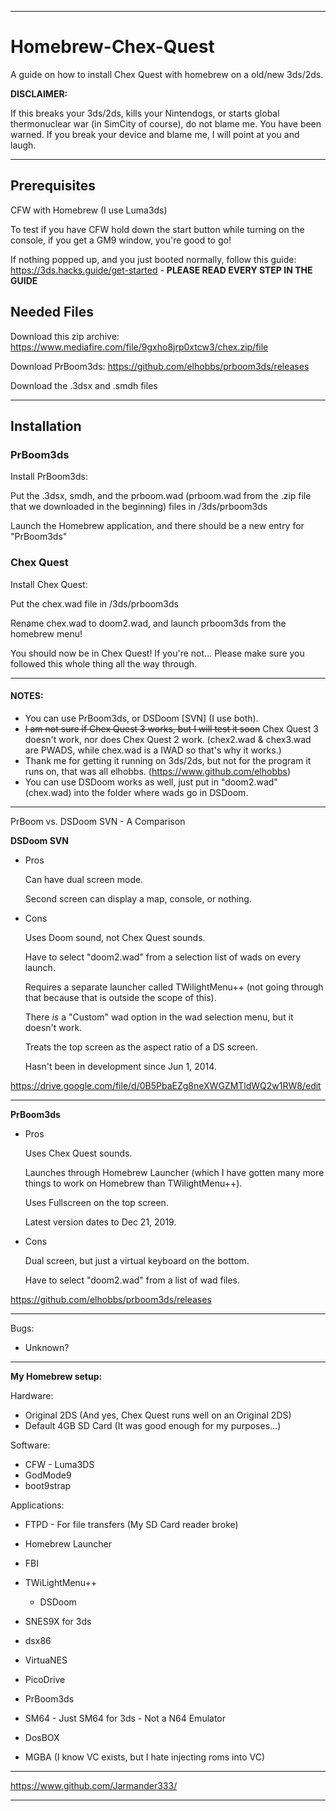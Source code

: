 -------------------------------------------------------------------------------------------------------------------------------------------------------------------------

# Homebrew-Chex-Quest

A guide on how to install Chex Quest with homebrew on a old/new 3ds/2ds.

**DISCLAIMER:**

If this breaks your 3ds/2ds, kills your Nintendogs, or starts global thermonuclear war (in SimCity of course), do not blame me. You have been warned. If you break your device and blame me, I will point at you and laugh.  

-------------------------------------------------------------------------------------------------------------------------------------------------------------------------

## Prerequisites

CFW with Homebrew (I use Luma3ds)

To test if you have CFW hold down the start button while turning on the console, if you get a GM9 window, you're good to go!

If nothing popped up, and you just booted normally, follow this guide: https://3ds.hacks.guide/get-started - **PLEASE READ EVERY STEP IN THE GUIDE**

## Needed Files

Download this zip archive:
https://www.mediafire.com/file/9gxho8jrp0xtcw3/chex.zip/file

Download PrBoom3ds:
https://github.com/elhobbs/prboom3ds/releases

Download the .3dsx and .smdh files

-------------------------------------------------------------------------------------------------------------------------------------------------------------------------

## Installation

### PrBoom3ds

Install PrBoom3ds:

Put the .3dsx, smdh, and the prboom.wad (prboom.wad from the .zip file that we downloaded in the beginning) files in /3ds/prboom3ds

Launch the Homebrew application, and there should be a new entry for "PrBoom3ds"

### Chex Quest

Install Chex Quest:

Put the chex.wad file in /3ds/prboom3ds

Rename chex.wad to doom2.wad, and launch prboom3ds from the homebrew menu!

You should now be in Chex Quest!  If you're not... Please make sure you followed this whole thing all the way through.  

-------------------------------------------------------------------------------------------------------------------------------------------------------------------------

#### NOTES:

* You can use PrBoom3ds, or DSDoom [SVN] (I use both).  
* ~~I am not sure if Chex Quest 3 works, but I will test it soon~~ Chex Quest 3 doesn't work, nor does Chex Quest 2 work. (chex2.wad & chex3.wad are PWADS, while chex.wad is a IWAD so that's why it works.)  
* Thank me for getting it running on 3ds/2ds, but not for the program it runs on, that was all elhobbs. (https://www.github.com/elhobbs)  
* You can use DSDoom works as well, just put in "doom2.wad" (chex.wad) into the folder where wads go in DSDoom.  

-------------------------------------------------------------------------------------------------------------------------------------------------------------------------

PrBoom vs. DSDoom SVN - A Comparison

**DSDoom SVN**

* Pros 
     
     Can have dual screen mode.  

     Second screen can display a map, console, or nothing.
     
     

* Cons
     
     Uses Doom sound, not Chex Quest sounds.  

     Have to select "doom2.wad" from a selection list of wads on every launch.  

     Requires a separate launcher called TWilightMenu++ (not going through that because that is outside the scope of this).  
     
     There *is* a "Custom" wad option in the wad selection menu, but it doesn't work.  
     
     Treats the top screen as the aspect ratio of a DS screen.
     
     Hasn't been in development since Jun 1, 2014.

https://drive.google.com/file/d/0B5PbaEZg8neXWGZMTldWQ2w1RW8/edit
     
-------------------------------------------------------------------------------------------------------------------------------------------------------------------------

**PrBoom3ds**

* Pros

     Uses Chex Quest sounds.  

     Launches through Homebrew Launcher (which I have gotten many more things to work on Homebrew than TWilightMenu++).  
     
     Uses Fullscreen on the top screen.
     
     Latest version dates to Dec 21, 2019.
     
* Cons

     Dual screen, but just a virtual keyboard on the bottom.  
     
     Have to select "doom2.wad" from a list of wad files.  
     
https://github.com/elhobbs/prboom3ds/releases
     
-------------------------------------------------------------------------------------------------------------------------------------------------------------------------

Bugs:

* Unknown?
        
-------------------------------------------------------------------------------------------------------------------------------------------------------------------------

**My Homebrew setup:**

Hardware:
* Original 2DS (And yes, Chex Quest runs well on an Original 2DS)
* Default 4GB SD Card (It was good enough for my purposes...)


Software:

* CFW - Luma3DS
* GodMode9
* boot9strap

Applications:

* FTPD - For file transfers (My SD Card reader broke)
* Homebrew Launcher
* FBI
* TWiLightMenu++

     * DSDoom

* SNES9X for 3ds
* dsx86
* VirtuaNES
* PicoDrive
* PrBoom3ds
* SM64 - Just SM64 for 3ds - Not a N64 Emulator
* DosBOX
* MGBA (I know VC exists, but I hate injecting roms into VC)

-------------------------------------------------------------------------------------------------------------------------------------------------------------------------

https://www.github.com/Jarmander333/

-------------------------------------------------------------------------------------------------------------------------------------------------------------------------
